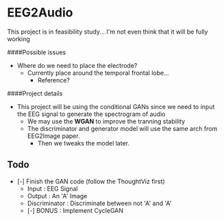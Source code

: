 # EEG2Audio
This project is in feasibility study... I'm not even think that it will be fully working

####Possible issues
- Where do we need to place the electrode?
  - Currently place around the temporal frontal lobe...
    - Reference?

####Project details
- This project will be using the conditional GANs since we need to input 
the EEG signal to generate the spectrogram of audio
  - We may use the **WGAN** to improve the tranning stability
  - The discriminator and generator model will use the same arch from EEG2Image paper.
    - Then we tweaks the model later.
    
## Todo
- [-] Finish the GAN code (follow the ThoughtViz first)
    - Input : EEG Signal
    - Output : An 'A' Image
    - Discriminator : Discriminate between not 'A' and 'A'
    - [-] BONUS : Implement CycleGAN

    